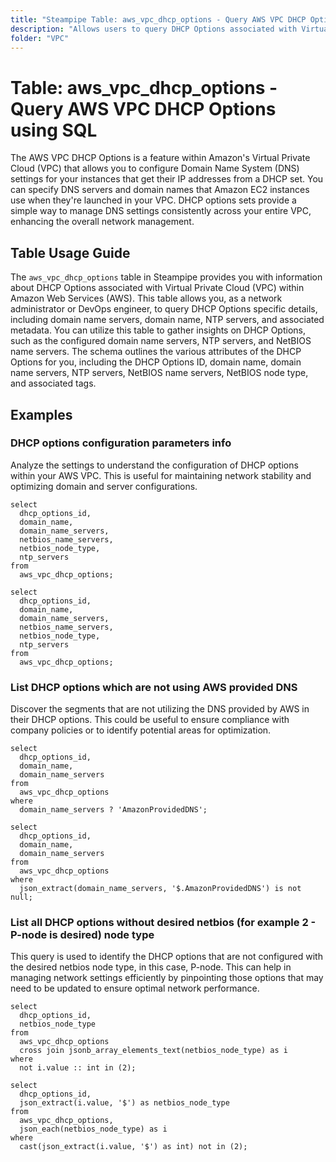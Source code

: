 ```yaml
---
title: "Steampipe Table: aws_vpc_dhcp_options - Query AWS VPC DHCP Options using SQL"
description: "Allows users to query DHCP Options associated with Virtual Private Cloud (VPC) in AWS."
folder: "VPC"
---
```


# Table: aws_vpc_dhcp_options - Query AWS VPC DHCP Options using SQL

The AWS VPC DHCP Options is a feature within Amazon's Virtual Private Cloud (VPC) that allows you to configure Domain Name System (DNS) settings for your instances that get their IP addresses from a DHCP set. You can specify DNS servers and domain names that Amazon EC2 instances use when they're launched in your VPC. DHCP options sets provide a simple way to manage DNS settings consistently across your entire VPC, enhancing the overall network management.

## Table Usage Guide

The `aws_vpc_dhcp_options` table in Steampipe provides you with information about DHCP Options associated with Virtual Private Cloud (VPC) within Amazon Web Services (AWS). This table allows you, as a network administrator or DevOps engineer, to query DHCP Options specific details, including domain name servers, domain name, NTP servers, and associated metadata. You can utilize this table to gather insights on DHCP Options, such as the configured domain name servers, NTP servers, and NetBIOS name servers. The schema outlines the various attributes of the DHCP Options for you, including the DHCP Options ID, domain name, domain name servers, NTP servers, NetBIOS name servers, NetBIOS node type, and associated tags.

## Examples

### DHCP options configuration parameters info
Analyze the settings to understand the configuration of DHCP options within your AWS VPC. This is useful for maintaining network stability and optimizing domain and server configurations.

```sql+postgres
select
  dhcp_options_id,
  domain_name,
  domain_name_servers,
  netbios_name_servers,
  netbios_node_type,
  ntp_servers
from
  aws_vpc_dhcp_options;
```

```sql+sqlite
select
  dhcp_options_id,
  domain_name,
  domain_name_servers,
  netbios_name_servers,
  netbios_node_type,
  ntp_servers
from
  aws_vpc_dhcp_options;
```


### List DHCP options which are not using AWS provided DNS
Discover the segments that are not utilizing the DNS provided by AWS in their DHCP options. This could be useful to ensure compliance with company policies or to identify potential areas for optimization.

```sql+postgres
select
  dhcp_options_id,
  domain_name,
  domain_name_servers
from
  aws_vpc_dhcp_options
where
  domain_name_servers ? 'AmazonProvidedDNS';
```

```sql+sqlite
select
  dhcp_options_id,
  domain_name,
  domain_name_servers
from
  aws_vpc_dhcp_options
where
  json_extract(domain_name_servers, '$.AmazonProvidedDNS') is not null;
```


### List all DHCP options without desired netbios (for example 2 - P-node is desired) node type
This query is used to identify the DHCP options that are not configured with the desired netbios node type, in this case, P-node. This can help in managing network settings efficiently by pinpointing those options that may need to be updated to ensure optimal network performance.

```sql+postgres
select
  dhcp_options_id,
  netbios_node_type
from
  aws_vpc_dhcp_options
  cross join jsonb_array_elements_text(netbios_node_type) as i
where
  not i.value :: int in (2);
```

```sql+sqlite
select
  dhcp_options_id,
  json_extract(i.value, '$') as netbios_node_type
from
  aws_vpc_dhcp_options,
  json_each(netbios_node_type) as i
where
  cast(json_extract(i.value, '$') as int) not in (2);
```